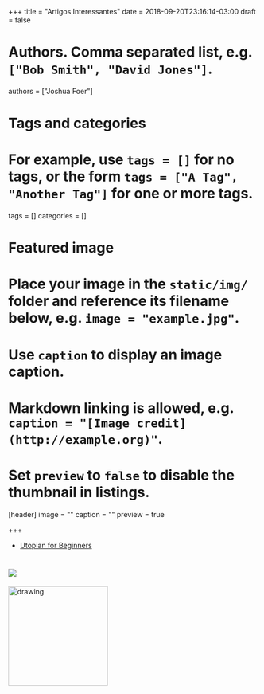 +++
title = "Artigos Interessantes"
date = 2018-09-20T23:16:14-03:00
draft = false

# Authors. Comma separated list, e.g. `["Bob Smith", "David Jones"]`.
authors = ["Joshua Foer"]

# Tags and categories
# For example, use `tags = []` for no tags, or the form `tags = ["A Tag", "Another Tag"]` for one or more tags.
tags = []
categories = []

# Featured image
# Place your image in the `static/img/` folder and reference its filename below, e.g. `image = "example.jpg"`.
# Use `caption` to display an image caption.
#   Markdown linking is allowed, e.g. `caption = "[Image credit](http://example.org)"`.
# Set `preview` to `false` to disable the thumbnail in listings.
[header]
image = ""
caption = ""
preview = true

+++

- [Utopian for Beginners](https://www.newyorker.com/magazine/2012/12/24/utopian-for-beginners)
# ![](https://media.newyorker.com/photos/59096632ebe912338a375992/master/w_1023,c_limit/121224_r22980_g2048.jpg)
<img src="https://media.newyorker.com/photos/59096632ebe912338a375992/master/w_1023,c_limit/121224_r22980_g2048.jpg" alt="drawing" style="width:200px;"/>

